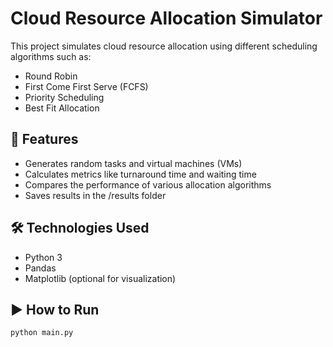 # Cloud Resource Allocation Simulator

This project simulates cloud resource allocation using different scheduling algorithms such as:
- Round Robin
- First Come First Serve (FCFS)
- Priority Scheduling
- Best Fit Allocation

## 📌 Features
- Generates random tasks and virtual machines (VMs)
- Calculates metrics like turnaround time and waiting time
- Compares the performance of various allocation algorithms
- Saves results in the /results folder

## 🛠 Technologies Used
- Python 3
- Pandas
- Matplotlib (optional for visualization)

## ▶ How to Run
```bash
python main.py

